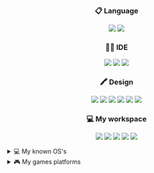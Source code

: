 
<h3 align="center">
<a>📋 Language</a>
</h3>

<p align="center">
  <img src="https://img.shields.io/badge/JavaScript-323330?style=for-the-badge&logo=javascript&logoColor=F7DF1E"/>
  <img src="https://img.shields.io/badge/TypeScript-007ACC?style=for-the-badge&logo=typescript&logoColor=white"/>
</p>


<h3 align="center">
<a>👩‍💻 IDE</a>
</h3>
<p align="center">
  <img src="https://img.shields.io/badge/Notepad++-90E59A.svg?style=for-the-badge&logo=notepad%2B%2B&logoColor=black"/>
  <img src="https://img.shields.io/badge/sublime_text-%23575757.svg?&style=for-the-badge&logo=sublime-text&logoColor=important"/>
  <img src="https://img.shields.io/badge/Visual_Studio_Code-0078D4?style=for-the-badge&logo=visual%20studio%20code&logoColor=white"/>
</p>

<h3 align="center">
<a>🖍 Design</a>
</h3>
<p align="center">
  <img src="https://img.shields.io/badge/Adobe%20after%20affects-CF96FD?style=for-the-badge&logo=Adobe%20after%20effects&logoColor=393665"/>
  <img src="https://img.shields.io/badge/Adobe%20Photoshop-31A8FF?style=for-the-badge&logo=Adobe%20Photoshop&logoColor=black"/>
  <img src="https://img.shields.io/badge/Adobe%20Premiere%20Pro-9999FF?style=for-the-badge&logo=Adobe%20Premiere%20Pro&logoColor=white"/>
  <img src="https://img.shields.io/badge/Adobe%20XD-470137?style=for-the-badge&logo=Adobe%20XD&logoColor=#FF61F6"/>
  <img src="https://img.shields.io/badge/Canva-%2300C4CC.svg?&style=for-the-badge&logo=Canva&logoColor=white"/>
  <img src="https://img.shields.io/badge/Figma-F24E1E?style=for-the-badge&logo=figma&logoColor=white"/>
</p>

<h3 align="center">
<a>💻 My workspace</a>
</h3>
<p align="center">
  <img src="https://img.shields.io/badge/Windows_11-0078d4?style=for-the-badge&logo=windows-11&logoColor=white"/>
  <img src="https://img.shields.io/badge/intel-core%20i9%209900K-%230071C5.svg?&style=for-the-badge&logo=intel&logoColor=white"/>
  <img src="https://img.shields.io/badge/RAM-64GB-%230071C5.svg?&style=for-the-badge&logoColor=white"/>
  <img src="https://img.shields.io/badge/NVIDIA-RTX 2080Ti-76B900?style=for-the-badge&logo=nvidia&logoColor=white"/>
  <img src="https://img.shields.io/badge/Android-Samsung%20Galaxy%20S22%20Ultra%205G-3DDC84?style=for-the-badge&logo=android&logoColor=white"/>
</p>

<details>
<summary>
💻 My known OS's
</summary>
  <img src="https://img.shields.io/badge/Android-3DDC84?style=for-the-badge&logo=android&logoColor=white"/>
  <img src="https://img.shields.io/badge/Arch_Linux-1793D1?style=for-the-badge&logo=arch-linux&logoColor=white"/>
  <img src="https://img.shields.io/badge/Debian-A81D33?style=for-the-badge&logo=debian&logoColor=white"/>
  <img src="https://img.shields.io/badge/iOS-000000?style=for-the-badge&logo=ios&logoColor=white"/>
  <img src="https://img.shields.io/badge/Kali_Linux-557C94?style=for-the-badge&logo=kali-linux&logoColor=white"/>
  <img src="https://img.shields.io/badge/mac%20os-000000?style=for-the-badge&logo=apple&logoColor=white"/>
  <img src="https://img.shields.io/badge/Ubuntu-E95420?style=for-the-badge&logo=ubuntu&logoColor=white"/>
  <img src="https://img.shields.io/badge/Windows-0078D6?style=for-the-badge&logo=windows&logoColor=white"/>
</details>

<details>
<summary>
🎮 My games platforms
</summary>
<img src="https://img.shields.io/badge/Discord-Kali-5865F2?style=for-the-badge&logo=discord&logoColor=white"/>
  <a href="https://steamcommunity.com/id/ZdradaKali/" ><img src="https://img.shields.io/badge/Steam-Richard%20La%20Ruina-000000?style=for-the-badge&logo=steam&logoColor=white"/></a>
    <img src="https://img.shields.io/badge/Riot_Games-ZdradaKali%20(EUW)-D32936?style=for-the-badge&logo=riot-games&logoColor=white"/>
  <img src="https://img.shields.io/badge/Battle.net-H4tsuneM1ku-000?style=for-the-badge&logo=battle.net&logoColor=148EFF"/>
  <img src="https://img.shields.io/badge/Epic%20Games-ZdradaKali-313131?style=for-the-badge&logo=Epic%20Games&logoColor=white"/>
  <img src="https://img.shields.io/badge/Origin-ZdradaKali-e95721?style=for-the-badge&logo=origin&logoColor=white"/>
  <img src="https://img.shields.io/badge/Nintendo_Switch-SW%208535%205305%200515-E60012?style=for-the-badge&logo=nintendo-switch&logoColor=white"/>
  <img src="https://img.shields.io/badge/PlayStation-Zdradamus-003791?style=for-the-badge&logo=playstation&logoColor=white"/>
  <img src="https://img.shields.io/badge/Xbox-ZdradaKali-107C10?style=for-the-badge&logo=xbox&logoColor=white"/>
</details>

<!--
**H4tsuneM1ku/H4tsuneM1ku** is a ✨ _special_ ✨ repository because its `README.md` (this file) appears on your GitHub profile.

Here are some ideas to get you started:

- 🔭 I’m currently working on ...
- 🌱 I’m currently learning ...
- 👯 I’m looking to collaborate on ...
- 🤔 I’m looking for help with ...
- 💬 Ask me about ...
- 📫 How to reach me: ...
- 😄 Pronouns: ...
- ⚡ Fun fact: ...
-->

<!-- <p align="center">
<a href="https://www.linkedin.com/in/alexandresanlim/" rel="nofollow">
  <img src="https://camo.githubusercontent.com/a493f6833f99fb3c85788d6d9305e6b7a42b838e5ee5d138fd9a8214a7e77472/68747470733a2f2f696d672e736869656c64732e696f2f62616467652f6c696e6b6564696e2d2532333030373742352e7376673f267374796c653d666f722d7468652d6261646765266c6f676f3d6c696e6b6564696e266c6f676f436f6c6f723d7768697465" data-canonical-src="https://img.shields.io/badge/linkedin-%230077B5.svg?&amp;style=for-the-badge&amp;logo=linkedin&amp;logoColor=white" style="max-width: 100%;"></a>
</p> -->